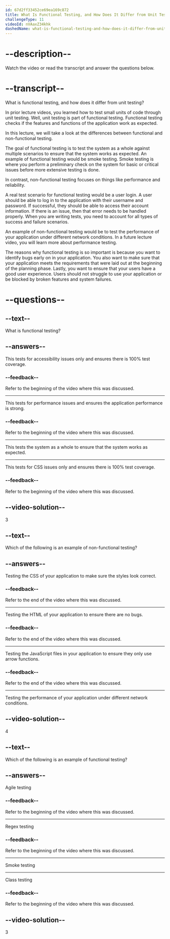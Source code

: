 ```yaml
---
id: 67d2ff33452ce69ea169c872
title: What Is Functional Testing, and How Does It Differ from Unit Testing?
challengeType: 11
videoId: nVAaxZ34khk
dashedName: what-is-functional-testing-and-how-does-it-differ-from-unit-testing
---
```


# --description--

Watch the video or read the transcript and answer the questions below.

# --transcript--

What is functional testing, and how does it differ from unit testing?

In prior lecture videos, you learned how to test small units of code through unit testing. Well, unit testing is part of functional testing. Functional testing checks if the features and functions of the application work as expected.

In this lecture, we will take a look at the differences between functional and non-functional testing.

The goal of functional testing is to test the system as a whole against multiple scenarios to ensure that the system works as expected. An example of functional testing would be smoke testing. Smoke testing is where you perform a preliminary check on the system for basic or critical issues before more extensive testing is done.

In contrast, non-functional testing focuses on things like performance and reliability.

A real test scenario for functional testing would be a user login. A user should be able to log in to the application with their username and password. If successful, they should be able to access their account information. If there is an issue, then that error needs to be handled properly. When you are writing tests, you need to account for all types of success and failure scenarios.

An example of non-functional testing would be to test the performance of your application under different network conditions. In a future lecture video, you will learn more about performance testing.

The reasons why functional testing is so important is because you want to identify bugs early on in your application. You also want to make sure that your application meets the requirements that were laid out at the beginning of the planning phase. Lastly, you want to ensure that your users have a good user experience. Users should not struggle to use your application or be blocked by broken features and system failures.

# --questions--

## --text--

What is functional testing?

## --answers--

This tests for accessibility issues only and ensures there is 100% test coverage.

### --feedback--

Refer to the beginning of the video where this was discussed.

---

This tests for performance issues and ensures the application performance is strong.

### --feedback--

Refer to the beginning of the video where this was discussed.

---

This tests the system as a whole to ensure that the system works as expected.

---

This tests for CSS issues only and ensures there is 100% test coverage.

### --feedback--

Refer to the beginning of the video where this was discussed.

## --video-solution--

3

## --text--

Which of the following is an example of non-functional testing?

## --answers--

Testing the CSS of your application to make sure the styles look correct.

### --feedback--

Refer to the end of the video where this was discussed.

---

Testing the HTML of your application to ensure there are no bugs.

### --feedback--

Refer to the end of the video where this was discussed.

---

Testing the JavaScript files in your application to ensure they only use arrow functions.

### --feedback--

Refer to the end of the video where this was discussed.

---

Testing the performance of your application under different network conditions.
 
## --video-solution--

4

## --text--

Which of the following is an example of functional testing?

## --answers--

Agile testing

### --feedback--

Refer to the beginning of the video where this was discussed.

---

Regex testing

### --feedback--

Refer to the beginning of the video where this was discussed.

---

Smoke testing

---

Class testing

### --feedback--

Refer to the beginning of the video where this was discussed.

## --video-solution--

3

